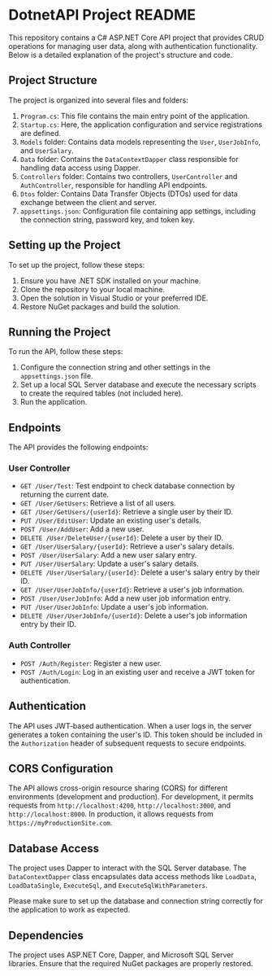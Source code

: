 # DotnetAPI Project README

This repository contains a C# ASP.NET Core API project that provides CRUD operations for managing user data, along with authentication functionality. Below is a detailed explanation of the project's structure and code.

## Project Structure

The project is organized into several files and folders:

1. `Program.cs`: This file contains the main entry point of the application.
2. `Startup.cs`: Here, the application configuration and service registrations are defined.
3. `Models` folder: Contains data models representing the `User`, `UserJobInfo`, and `UserSalary`.
4. `Data` folder: Contains the `DataContextDapper` class responsible for handling data access using Dapper.
5. `Controllers` folder: Contains two controllers, `UserController` and `AuthController`, responsible for handling API endpoints.
6. `Dtos` folder: Contains Data Transfer Objects (DTOs) used for data exchange between the client and server.
7. `appsettings.json`: Configuration file containing app settings, including the connection string, password key, and token key.

## Setting up the Project

To set up the project, follow these steps:

1. Ensure you have .NET SDK installed on your machine.
2. Clone the repository to your local machine.
3. Open the solution in Visual Studio or your preferred IDE.
4. Restore NuGet packages and build the solution.

## Running the Project

To run the API, follow these steps:

1. Configure the connection string and other settings in the `appsettings.json` file.
2. Set up a local SQL Server database and execute the necessary scripts to create the required tables (not included here).
3. Run the application.

## Endpoints

The API provides the following endpoints:

### User Controller

- `GET /User/Test`: Test endpoint to check database connection by returning the current date.
- `GET /User/GetUsers`: Retrieve a list of all users.
- `GET /User/GetUsers/{userId}`: Retrieve a single user by their ID.
- `PUT /User/EditUser`: Update an existing user's details.
- `POST /User/AddUser`: Add a new user.
- `DELETE /User/DeleteUser/{userId}`: Delete a user by their ID.
- `GET /User/UserSalary/{userId}`: Retrieve a user's salary details.
- `POST /User/UserSalary`: Add a new user salary entry.
- `PUT /User/UserSalary`: Update a user's salary details.
- `DELETE /User/UserSalary/{userId}`: Delete a user's salary entry by their ID.
- `GET /User/UserJobInfo/{userId}`: Retrieve a user's job information.
- `POST /User/UserJobInfo`: Add a new user job information entry.
- `PUT /User/UserJobInfo`: Update a user's job information.
- `DELETE /User/UserJobInfo/{userId}`: Delete a user's job information entry by their ID.

### Auth Controller

- `POST /Auth/Register`: Register a new user.
- `POST /Auth/Login`: Log in an existing user and receive a JWT token for authentication.

## Authentication

The API uses JWT-based authentication. When a user logs in, the server generates a token containing the user's ID. This token should be included in the `Authorization` header of subsequent requests to secure endpoints.

## CORS Configuration

The API allows cross-origin resource sharing (CORS) for different environments (development and production). For development, it permits requests from `http://localhost:4200`, `http://localhost:3000`, and `http://localhost:8000`. In production, it allows requests from `https://myProductionSite.com`.

## Database Access

The project uses Dapper to interact with the SQL Server database. The `DataContextDapper` class encapsulates data access methods like `LoadData`, `LoadDataSingle`, `ExecuteSql`, and `ExecuteSqlWithParameters`.

Please make sure to set up the database and connection string correctly for the application to work as expected.

## Dependencies

The project uses ASP.NET Core, Dapper, and Microsoft SQL Server libraries. Ensure that the required NuGet packages are properly restored.


